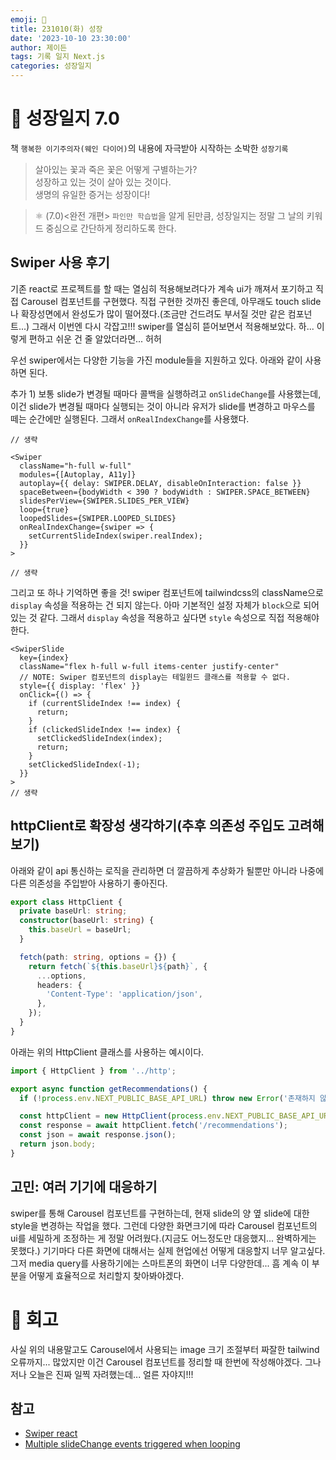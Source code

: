 ```yaml
---
emoji: 🌱
title: 231010(화) 성장
date: '2023-10-10 23:30:00'
author: 제이든
tags: 기록 일지 Next.js
categories: 성장일지
---
```


# 🚤 성장일지 7.0

책 `행복한 이기주의자(웨인 다이어)`의 내용에 자극받아 시작하는 소박한 `성장기록`

> 살아있는 꽃과 죽은 꽃은 어떻게 구별하는가?<br/>
> 성장하고 있는 것이 살아 있는 것이다.<br/>
> 생명의 유일한 증거는 성장이다!

> ⚛ (7.0)<완전 개편> `파인만 학습법`을 알게 된만큼, 성장일지는 정말 그 날의 키워드 중심으로 간단하게 정리하도록 한다.

## Swiper 사용 후기

기존 react로 프로젝트를 할 때는 열심히 적용해보려다가 계속 ui가 깨져서 포기하고 직접 Carousel 컴포넌트를 구현했다. 직접 구현한 것까진 좋은데, 아무래도 touch slide나 확장성면에서 완성도가 많이 떨어졌다.(조금만 건드려도 부서질 것만 같은 컴포넌트...) 그래서 이번엔 다시 각잡고!!! swiper를 열심히 뜯어보면서 적용해보았다. 하... 이렇게 편하고 쉬운 건 줄 알았더라면... 허허

우선 swiper에서는 다양한 기능을 가진 module들을 지원하고 있다. 아래와 같이 사용하면 된다.

추가 1) 보통 slide가 변경될 때마다 콜백을 실행하려고 `onSlideChange`를 사용했는데, 이건 slide가 변경될 때마다 실행되는 것이 아니라 유저가 slide를 변경하고 마우스를 떼는 순간에만 실행된다. 그래서 `onRealIndexChange`를 사용했다.

```tsx
// 생략

<Swiper
  className="h-full w-full"
  modules={[Autoplay, A11y]}
  autoplay={{ delay: SWIPER.DELAY, disableOnInteraction: false }}
  spaceBetween={bodyWidth < 390 ? bodyWidth : SWIPER.SPACE_BETWEEN}
  slidesPerView={SWIPER.SLIDES_PER_VIEW}
  loop={true}
  loopedSlides={SWIPER.LOOPED_SLIDES}
  onRealIndexChange={swiper => {
    setCurrentSlideIndex(swiper.realIndex);
  }}
>

// 생략
```

그리고 또 하나 기억하면 좋을 것! swiper 컴포넌트에 tailwindcss의 className으로 `display` 속성을 적용하는 건 되지 않는다. 아마 기본적인 설정 자체가 `block`으로 되어있는 것 같다. 그래서 `display` 속성을 적용하고 싶다면 `style` 속성으로 직접 적용해야 한다.

```tsx
<SwiperSlide
  key={index}
  className="flex h-full w-full items-center justify-center"
  // NOTE: Swiper 컴포넌트의 display는 테일윈드 클래스를 적용할 수 없다.
  style={{ display: 'flex' }}
  onClick={() => {
    if (currentSlideIndex !== index) {
      return;
    }
    if (clickedSlideIndex !== index) {
      setClickedSlideIndex(index);
      return;
    }
    setClickedSlideIndex(-1);
  }}
>
// 생략
```

## httpClient로 확장성 생각하기(추후 의존성 주입도 고려해보기)

아래와 같이 api 통신하는 로직을 관리하면 더 깔끔하게 추상화가 될뿐만 아니라 나중에 다른 의존성을 주입받아 사용하기 좋아진다.

```ts
export class HttpClient {
  private baseUrl: string;
  constructor(baseUrl: string) {
    this.baseUrl = baseUrl;
  }

  fetch(path: string, options = {}) {
    return fetch(`${this.baseUrl}${path}`, {
      ...options,
      headers: {
        'Content-Type': 'application/json',
      },
    });
  }
}
```

아래는 위의 HttpClient 클래스를 사용하는 예시이다.

```ts
import { HttpClient } from '../http';

export async function getRecommendations() {
  if (!process.env.NEXT_PUBLIC_BASE_API_URL) throw new Error('존재하지 않는 환경변수입니다.');

  const httpClient = new HttpClient(process.env.NEXT_PUBLIC_BASE_API_URL);
  const response = await httpClient.fetch('/recommendations');
  const json = await response.json();
  return json.body;
}
```

## 고민: 여러 기기에 대응하기

swiper를 통해 Carousel 컴포넌트를 구현하는데, 현재 slide의 양 옆 slide에 대한 style을 변경하는 작업을 했다. 그런데 다양한 화면크기에 따라 Carousel 컴포넌트의 ui를 세밀하게 조정하는 게 정말 어려웠다.(지금도 어느정도만 대응했지... 완벽하게는 못했다.) 기기마다 다른 화면에 대해서는 실제 현업에선 어떻게 대응할지 너무 알고싶다. 그저 media query를 사용하기에는 스마트폰의 화면이 너무 다양한데... 흠 계속 이 부분을 어떻게 효율적으로 처리할지 찾아봐야겠다.

# 📝 회고

사실 위의 내용말고도 Carousel에서 사용되는 image 크기 조절부터 짜잘한 tailwind 오류까지... 많았지만 이건 Carousel 컴포넌트를 정리할 때 한번에 작성해야겠다. 그나저나 오늘은 진짜 일찍 자려했는데... 얼른 자야지!!!

## 참고

- [Swiper react](https://swiperjs.com/react)
- [Multiple slideChange events triggered when looping](https://github.com/nolimits4web/swiper/issues/3344)

```toc

```
